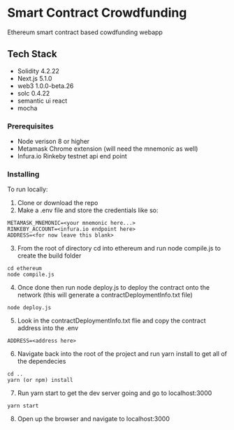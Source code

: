 # Smart Contract Crowdfunding

Ethereum smart contract based cowdfunding webapp

## Tech Stack

* Solidity 4.2.22
* Next.js 5.1.0
* web3 1.0.0-beta.26
* solc 0.4.22
* semantic ui react
* mocha

### Prerequisites

* Node verison 8 or higher
* Metamask Chrome extension (will need the mnemonic as well)
* Infura.io Rinkeby testnet api end point

### Installing

To run locally:

1.  Clone or download the repo
2.  Make a .env file and store the credentials like so:

```
METAMASK_MNEMONIC=<your mnemonic here...>
RINKEBY_ACCOUNT=<infura.io endpoint here>
ADDRESS=<for now leave this blank>
```

3.  From the root of directory cd into ethereum and run node compile.js to create the build folder

```
cd ethereum
node compile.js
```

4.  Once done then run node deploy.js to deploy the contract onto the network (this will generate a contractDeploymentInfo.txt file)

```
node deploy.js
```

5.  Look in the contractDeploymentInfo.txt flie and copy the contract address into the .env

```
ADDRESS=<address here>
```

6.  Navigate back into the root of the project and run yarn install to get all of the dependecies

```
cd ..
yarn (or npm) install
```

7.  Run yarn start to get the dev server going and go to localhost:3000

```
yarn start
```

8.  Open up the browser and navigate to localhost:3000
